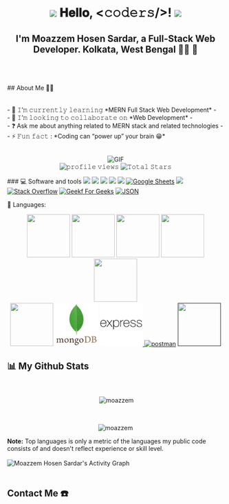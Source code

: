 <h1 align="center">
    <a target="_blank">
        <img src="https://github.com/JayantGoel001/JayantGoel001/blob/master/GIF/Earth.gif" width="24px"
            style="max-width:100%;">
    </a>
    𝐇𝐞𝐥𝐥𝐨, &lt;𝚌𝚘𝚍𝚎𝚛𝚜/&gt;!
    <a target="_blank">
        <img src="https://github.com/JayantGoel001/JayantGoel001/blob/master/GIF/Hi.gif" width="40px" />
    </a>
</h1>
<h2 align="center">I'm Moazzem Hosen Sardar, a Full-Stack Web Developer.  Kolkata, West Bengal 👨‍💻 🚀</h2>
<br />
<br />
<br />
<!-- <a target="_blank">
    <img align="right" height="350" width="400" alt="GIF"
        src="https://media4.giphy.com/media/qgQUggAC3Pfv687qPC/200.webp?cid=ecf05e47on47t4ezfp7ucu7rrg3zstj8pg52mnvykhadml39&rid=200.webp&ct=g">
</a> -->
## About Me 🙋‍♂️
<br/>
<br/>
<br/>
- 🌱 𝙸’𝚖 𝚌𝚞𝚛𝚛𝚎𝚗𝚝𝚕𝚢 𝚕𝚎𝚊𝚛𝚗𝚒𝚗𝚐 *MERN Full Stack Web Development*
- <br/>
- 👯 𝙸’𝚖 𝚕𝚘𝚘𝚔𝚒𝚗𝚐 𝚝𝚘 𝚌𝚘𝚕𝚕𝚊𝚋𝚘𝚛𝚊𝚝𝚎 𝚘𝚗 *Web Development*
- <br/>
- ❓ Ask me about anything related to MERN stack and related technologies
- <br/>
- ⚡ 𝙵𝚞𝚗 𝚏𝚊𝚌𝚝 : *Coding can “power up” your brain 😁*

<br />
<br />


<p align="center">
    <img  height="400" width="600" alt="GIF"
    src="https://media4.giphy.com/media/qgQUggAC3Pfv687qPC/200.webp?cid=ecf05e47on47t4ezfp7ucu7rrg3zstj8pg52mnvykhadml39&rid=200.webp&ct=g">
    <br>
    <img src="https://gpvc.arturio.dev/JayantGoel001" alt="𝚙𝚛𝚘𝚏𝚒𝚕𝚎 𝚟𝚒𝚎𝚠𝚜">
    <!--   <img alt = "profile views" src="https://komarev.com/ghpvc/?username=Tanmoy-M17&style=flat&color=brightgreen"> -->
    <img src="https://img.shields.io/github/stars/moazzemhosen?label=Stars" alt="𝚃𝚘𝚝𝚊𝚕 𝚂𝚝𝚊𝚛𝚜">
</p>
  ### 💻 Software and tools
<img src="http://img.shields.io/badge/-Ubuntu-white?style=flat&logo=ubuntu&logoColor=#0370BA"> <img src="http://img.shields.io/badge/-Git-F1502F?style=flat&logo=git&logoColor=FFFFFF">
<img src="http://img.shields.io/badge/-VS%20Code-007ACC?style=flat&logo=visual%20studio%20code&logoColor=white">
<img src="http://img.shields.io/badge/-Postman-F57141?style=flat&logo=postman&logoColor=white">
<img src="http://img.shields.io/badge/-Codepen-black?style=flat&logo=codepen&logoColor=#0370BA">
<a href="#"><img alt="Google Sheets" src="https://img.shields.io/badge/Google%20Sheets%20-%2334A853.svg?style=plastic&logo=google%20sheets&logoColor=white"></a> 
<img src="http://img.shields.io/badge/-OBS Studio-39373A?style=flat&logo=obsstudio&logoColor=#0370BA">
<a href="#"><img alt="Stack Overflow" src="https://img.shields.io/badge/-Stack%20Overflow-FE7A16?style=plastic&logo=stack-overflow&logoColor=white"></a>
<a href="#"><img alt="Geekf For Geeks" src="https://img.shields.io/badge/geeksforgeeks-%230F9D58.svg?style=plastic&logo=geeksforgeeks&logoColor=white"></a>
<a href="#"><img alt="JSON" img src="https://img.shields.io/badge/json-%23000000.svg?style=plastic&logo=json&logoColor=white"></a>
 

<!-- <img src="http://img.shields.io/badge/-Google%20Cloud%20Platform-4285F4?style=flat&logo=google%20cloud&logoColor=white"> -->
<!-- <img src="https://img.shields.io/badge/-Firebase-FFA611?style=flat&logo=firebase&logoColor=FFFFFF"> -->
<!-- <img src="https://img.shields.io/badge/-MySQL-F29111?style=flat&logo=mysql&logoColor=FFFFFF"> -->
<!-- <img src="https://img.shields.io/badge/-GraphQL-e535ab?style=flat&logo=graphql&logoColor=FFFFFF"> -->
<!-- <img src="https://img.shields.io/badge/-Sass-cc6699?style=flat&logo=sass&logoColor=ffffff"> -->


<br />

🚀 Languages:

<p align="center">
      <a href="https://developer.mozilla.org/en-US/docs/Glossary/HTML5"><img height="100" width="100" margin="10"
            src="https://img.icons8.com/color/48/000000/html-5.png" /></a>
    <a href="https://developer.mozilla.org/en-US/docs/Glossary/HTML5"><img height="100" width="100"
            src="https://img.icons8.com/color/48/000000/css3.png" /></a>
    <a href="https://developer.mozilla.org/en-US/docs/Web/JavaScript"><img height="100" width="100"
            src="https://img.icons8.com/color/48/000000/javascript.png" /></a>
    <a href="https://reactjs.org/"><img height="100" width="100"
            src="https://img.icons8.com/color/48/000000/react-native.png" /></a>
    <a href="https://redux.js.org/"><img height="100" width="100"
            src="https://img.icons8.com/color/48/000000/redux.png" /></a>
            <br>
    <a href="https://nodejs.org/en/"><img height="100" width="100"
            src="https://img.icons8.com/color/48/000000/nodejs.png" /></a>
    <a href="https://www.mongodb.com/"><img
            src="https://raw.githubusercontent.com/devicons/devicon/master/icons/mongodb/mongodb-original-wordmark.svg"
            alt="mongodb" height="100" width="100" /></a>
    <a href="https://expressjs.com/">
        <img src="https://raw.githubusercontent.com/devicons/devicon/master/icons/express/express-original-wordmark.svg"
            alt="express" height="100" width="100" />
    </a>
    <a href="https://www.postman.com/"> <img height="100" width="100"
            src="https://www.vectorlogo.zone/logos/getpostman/getpostman-icon.svg" alt="postman" width="45"
            height="45" /></a>
    <a href=""><img height="100" width="100" src="https://img.icons8.com/color/48/000000/git.png" /></a>
</p>

## 📊 My Github Stats

<br />
<p align="center">&nbsp;<img align="center"
        src="https://github-readme-stats.vercel.app/api?username=moazzemhosen&show_icons=true&locale=en&theme=highcontrast"
        alt="moazzem" /></p>
<br>

<p align="center"><img align="center"
        src="https://github-readme-streak-stats.herokuapp.com/?user=moazzemhosen&&theme=highcontrast"
        alt="moazzem" />
</p>
<b>Note:</b> Top languages is only a metric of the languages my public code consists of and doesn't reflect experience
or skill level.


<br />
<br />
<img alt="Moazzem Hosen Sardar's  Activity Graph"
    src="https://activity-graph.herokuapp.com/graph?username=moazzemhosen&bg_color=0D1117&color=5BCDEC&line=5BCDEC&point=FFFFFF&hide_border=true" />

<br />
<br />

## Contact Me ☎️
<p align="left">
    <a href=""><img
            src="https://cdn-icons-png.flaticon.com/512/281/281769.png"
            alt=""></a>
    <a href="https://www.linkedin.com/in/moazzem-hosen-sardar-a55101187/"><img
            src="https://camo.githubusercontent.com/162001cc0747178f47ced6e40de0cd16e375beb9b5fbca4ea3d520ecca78cd85/68747470733a2f2f696d672e69636f6e73382e636f6d2f666c75656e742f34382f3030303030302f6c696e6b6564696e2e706e67"
            alt=""></a>
    <a href=""><img
            src="https://camo.githubusercontent.com/15de05815ac1eacce5ad522291d8fc1e7bc86b2aeb4e90b063a023044efe2a91/68747470733a2f2f696d672e69636f6e73382e636f6d2f666c75656e742f34382f3030303030302f696e7374616772616d2d6e65772e706e67"
            alt=""></a>
    
</p>
